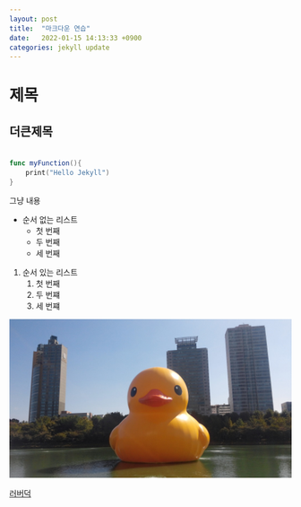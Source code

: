 ```yaml
---
layout: post
title:  "마크다운 연습"
date:   2022-01-15 14:13:33 +0900
categories: jekyll update
---
```


# 제목
## 더큰제목

```swift

func myFunction(){
    print("Hello Jekyll")
}

```

그냥 내용

- 순서 없는 리스트
    - 첫 번째
    - 두 번째 
    - 세 번째 

1. 순서 있는 리스트
    1. 첫 번째
    2. 두 번쨰
    3. 세 번쨰 

![러버덕](https://github.com/choironi/choironi.github.io/blob/master/images/duck.jpeg?raw=true)

[러버덕](https://github.com/choironi/choironi.github.io/blob/master/images/duck.jpeg?raw=true)